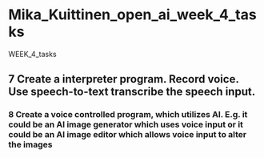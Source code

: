 # Mika_Kuittinen_open_ai_week_4_tasks
WEEK_4_tasks
## 7 Create a interpreter program. Record voice. Use speech-to-text transcribe the speech input. 

### 8 Create a voice controlled program, which utilizes AI. E.g. it could be an AI image generator which uses voice input or it could be an AI image editor which allows voice input to alter the images
